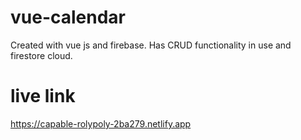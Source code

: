 # vue-calendar
Created with vue js and firebase.
Has CRUD functionality in use and firestore cloud.
# live link 
https://capable-rolypoly-2ba279.netlify.app
